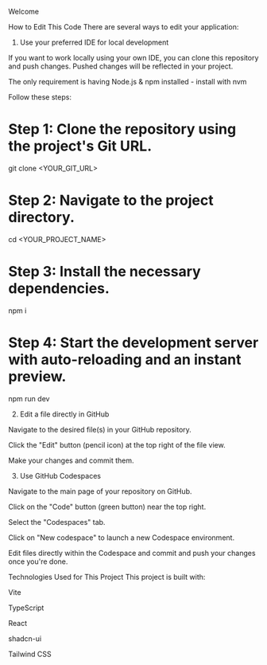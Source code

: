 Welcome

How to Edit This Code
There are several ways to edit your application:

1. Use your preferred IDE for local development

If you want to work locally using your own IDE, you can clone this repository and push changes. Pushed changes will be reflected in your project.

The only requirement is having Node.js & npm installed - install with nvm

Follow these steps:

# Step 1: Clone the repository using the project's Git URL.
git clone <YOUR_GIT_URL>

# Step 2: Navigate to the project directory.
cd <YOUR_PROJECT_NAME>

# Step 3: Install the necessary dependencies.
npm i

# Step 4: Start the development server with auto-reloading and an instant preview.
npm run dev

2. Edit a file directly in GitHub

Navigate to the desired file(s) in your GitHub repository.

Click the "Edit" button (pencil icon) at the top right of the file view.

Make your changes and commit them.

3. Use GitHub Codespaces

Navigate to the main page of your repository on GitHub.

Click on the "Code" button (green button) near the top right.

Select the "Codespaces" tab.

Click on "New codespace" to launch a new Codespace environment.

Edit files directly within the Codespace and commit and push your changes once you're done.

Technologies Used for This Project
This project is built with:

Vite

TypeScript

React

shadcn-ui

Tailwind CSS
